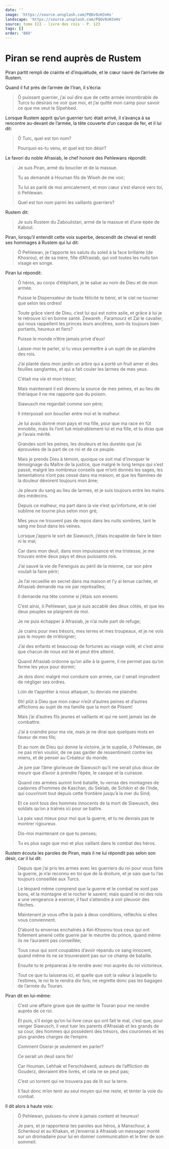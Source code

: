 ```yaml
---
date: ''
image: 'https://source.unsplash.com/PQOv9zHJnHs'
landscape: 'https://source.unsplash.com/PQOv9zHJnHs'
source: tome III - livre des rois - P. 123
tags: []
order: '069'
---
```


# Piran se rend auprès de Rustem

Piran partit rempli de crainte et d’inquiétude, et le cœur navré de l’arrivée de Rustem.

Quand il fut près de l’armée de l’Iran, il s’écria:

> Ô puissant guerrier, j’ai ouï dire que de cette armée innombrable de Turcs tu désirais ne voir que moi, et j’ai quitté mon camp pour savoir ce que me veut le Sipehbed.

Lorsque Rustem apprit qu’un guerrier turc était arrivé, il s’avança à sa rencontre au-devant de l’armée, la tête couverte d’un casque de fer, et il lui dit:

> Ô Turc, quel est ton nom?
>
> Pourquoi es-tu venu, et quel est ton désir?

Le favori du noble Afrasiab, le chef honoré des Pehlewans répondit:

> Je suis Piran, armé du bouclier et de la massue.
>
> Tu as demandé à Houman fils de Wiseh de me voir;
>
> Tu lui as parlé de moi amicalement, et mon cœur s’est élancé vers toi, ô Pehlewan.
>
> Quel est ton nom parmi les vaillants guerriers?

Rustem dit:

> Je suis Rustem du Zaboulistan, armé de la massue et d’une épée de Kaboul.

Piran, lorsqu’il entendit cette voix superbe, descendit de cheval et rendit ses hommages à Rustem qui lui dit:

> Ô Pehlewan, je t’apporte les saluts du soleil à la face brillante (de Khosrou), et de sa mère, fille d’Afrasiab, qui voit toutes les nuits ton visage en songe.

Piran lui répondit:

> Ô héros, au corps d’éléphant, je te salue au nom de Dieu et de mon armée.
>
> Puisse le Dispensateur de toute félicité te bénir, et le ciel ne tourner que selon tes ordres!
>
> Toute grâce vient de Dieu, c’est lui qui est notre asile, et grâce à lui je te retrouve ici en bonne santé. Zewareh , Faramourz et Zal le cavalier, qui nous rappellent les princes leurs ancêtres, sont-ils toujours bien portants, heureux et fiers?
>
> Puisse le monde n’être jamais privé d’eux!
>
> Laisse-moi te parler, si tu veux permettre à un sujet de se plaindre des rois.
>
> J’ai planté dans mon jardin un arbre qui a porté un fruit amer et des feuilles sanglantes, et qui a fait couler les larmes de mes yeux.
>
> C’était ma vie et mon trésor;
>
> Mais maintenant il est devenu la source de mes peines, et au lieu de thériaque il ne me rapporte que du poison.
>
> Siawusch me regardait comme son père;
>
> Il interposait son bouclier entre moi et le malheur.
>
> Je lui avais donné mon pays et ma fille, pour que ma race en fût ennoblie, mais ils l’ont tué misérablement lui et ma fille, et tu diras que je l’avais mérité.
>
> Grandes sont les peines, les douleurs et les duretés que j’ai éprouvées de la part de ce roi et de ce peuple.
>
> Mais je prends Dieu à témoin, quoique ce soit mal d’invoquer le témoignage du Maître de la justice, que malgré le long temps qui s’est passé, malgré les nombreux conseils que m’ont donnés les sages, les lamentations n’ont pas cessé dans ma maison, et que les flammes de la douleur dévorent toujours mon âme;
>
> Je pleure du sang au lieu de larmes, et je suis toujours entre les mains des médecins.
>
> Depuis ce malheur, ma part dans la vie n’est qu’infortune, et le ciel sublime ne tourne plus selon mon gré;
>
> Mes yeux ne trouvent pas de repos dans les nuits sombres, tant le sang me bout dans les veines.
>
> Lorsque j’appris le sort de Siawusch, j’étais incapable de faire le bien ni le mal;
>
> Car dans mon deuil, dans mon impuissance et ma tristesse, je me trouvais entre deux pays et deux puissants rois.
>
> J’ai sauvé la vie de Ferenguis au péril de la mienne, car son père voulait la faire périr;
>
> Je l’ai recueillie en secret dans ma maison et l’y ai tenue cachée, et Afrasiab demande ma vie par représailles;
>
> Il demande ma tête comme si j’étais son ennemi.
>
> C’est ainsi, ô Pehlewan, que je suis accablé des deux côtés, et que les deux peuples se plaignent de moi.
>
> Je ne puis échapper à Afrasiab, je n’ai nulle part de refuge;
>
> Je crains pour mes trésors, mes terres et mes troupeaux, et je ne vois pas le moyen de m’éloigner;
>
> J’ai des enfants et beaucoup de fortunes au visage voilé, et c’est ainsi que chacun de nous est lié et peut être atteint.
>
> Quand Afrasiab ordonne qu’on aille à la guerre, il ne permet pas qu’on ferme les yeux pour dormir;
>
> Je dois donc malgré moi conduire son armée, car il serait imprudent de négliger ses ordres.
>
> Loin de t’apprêter à nous attaquer, tu devrais me plaindre.
>
> 0h! plût à Dieu que mon cœur n’eût d’autres peines et d’autres afflictions au sujet de ma famille que la mort de Pilsem!
>
> Mais j’ai d’autres fils jeunes et vaillants et qui ne sont jamais las de combattre.
>
> J’ai à craindre pour ma vie, mais je ne dirai que quelques mots en faveur de mes fils;
>
> Et au nom de Dieu qui donne la victoire, je te supplie, ô Pehlewan, de ne pas m’en vouloir, de ne pas garder de ressentiment contre les miens, et de penser au Créateur du monde.
>
> Je jure par l’âme glorieuse de Siawusch qu’il me serait plus doux de mourir que d’avoir à prendre l’épée, le casque et la cuirasse.
>
> Quand ces armées auront livré bataille, tu verras des montagnes de cadavres d’hommes de Kaschan, du Seklab, de Schikin et de l’Inde, qui couvriront tout depuis cette frontière jusqu’à la mer du Sind;
>
> Et ce sont tous des hommes innocents de la mort de Siawusch, des soldats qu’on a traînés ici pour se battre.
>
> La paix vaut mieux pour moi que la guerre, et tu ne devrais pas te montrer rigoureux.
>
> Dis-moi maintenant ce que tu penses;
>
> Tu es plus sage que moi et plus vaillant dans le combat des héros.

Rustem écouta les paroles de Piran, mais il ne lui répondit pas selon son désir, car il lui dit:

> Depuis que j’ai pris les armes avec les guerriers du roi pour vous faire la guerre, je n’ai reconnu en toi que de la droiture, et je sais que tu l’as toujours conseillée aux Turcs.
>
> Le léopard même comprend que la guerre et le combat ne sont pas bons, et la montagne et le rocher le savent; mais quand le roi des rois a une vengeance à exercer, il faut s’attendre à voir pleuvoir des flèches.
>
> Maintenant je vous offre la paix à deux conditions, réfléchis si elles vous conviennent.
>
> D’abord tu enverras enchaînés à Keï-Khosrou tous ceux qui ont follement amené cette guerre par le meurtre du prince, quand même ils ne l’auraient pas conseillée;
>
> Tous ceux qui sont coupables d’avoir répandu ce sang innocent, quand même ils ne se trouveraient pas sur ce champ de bataille.
>
> Ensuite tu te prépareras à te rendre avec moi auprès du roi victorieux.
>
> Tout ce que tu laisseras ici, et quelle que soit la valeur à laquelle tu l’estimes, le roi te le rendra dix fois; ne regrette donc pas les bagages de l’armée du Touran.

Piran dit en lui-même:

> C’est une affaire grave que de quitter le Touran pour me rendre auprès de ce roi.
>
> Et puis, s’il exige qu’on lui livre ceux qui ont fait le mal, c’est que, pour venger Siawusch, il veut tuer les parents d’Afrasiab et les grands de sa cour, des hommes qui possèdent des trésors, des couronnes et les plus grandes charges de l’empire.
>
> Comment Oserai-je seulement en parler?
>
> Ce serait un deuil sans fin!
>
> Car Houman, Lehhak et Ferschidwerd, auteurs de l’affliction de Gouderz, devraient être livrés, et cela ne se peut pas;
>
> C’est un torrent qui ne trouvera pas de lit sur la terre.
>
> Il faut donc m’en tenir au seul moyen qui me reste, et tenter la voie du combat.

Il dit alors à haute voix:

> Ô Pehlewan, puisses-tu vivre à jamais content et heureux!
>
> Je pars, et je rapporterai tes paroles aux héros, à Manschour, à Schenkoul et au Khakan, et j’enverrai à Afrasiab un messager monté sur un dromadaire pour lui en donner communication et le tirer de son sommeil.
